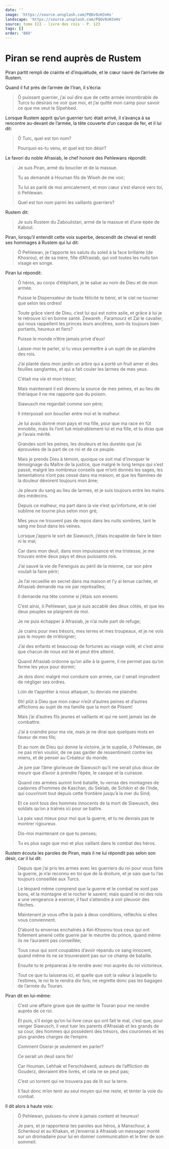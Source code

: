 ```yaml
---
date: ''
image: 'https://source.unsplash.com/PQOv9zHJnHs'
landscape: 'https://source.unsplash.com/PQOv9zHJnHs'
source: tome III - livre des rois - P. 123
tags: []
order: '069'
---
```


# Piran se rend auprès de Rustem

Piran partit rempli de crainte et d’inquiétude, et le cœur navré de l’arrivée de Rustem.

Quand il fut près de l’armée de l’Iran, il s’écria:

> Ô puissant guerrier, j’ai ouï dire que de cette armée innombrable de Turcs tu désirais ne voir que moi, et j’ai quitté mon camp pour savoir ce que me veut le Sipehbed.

Lorsque Rustem apprit qu’un guerrier turc était arrivé, il s’avança à sa rencontre au-devant de l’armée, la tête couverte d’un casque de fer, et il lui dit:

> Ô Turc, quel est ton nom?
>
> Pourquoi es-tu venu, et quel est ton désir?

Le favori du noble Afrasiab, le chef honoré des Pehlewans répondit:

> Je suis Piran, armé du bouclier et de la massue.
>
> Tu as demandé à Houman fils de Wiseh de me voir;
>
> Tu lui as parlé de moi amicalement, et mon cœur s’est élancé vers toi, ô Pehlewan.
>
> Quel est ton nom parmi les vaillants guerriers?

Rustem dit:

> Je suis Rustem du Zaboulistan, armé de la massue et d’une épée de Kaboul.

Piran, lorsqu’il entendit cette voix superbe, descendit de cheval et rendit ses hommages à Rustem qui lui dit:

> Ô Pehlewan, je t’apporte les saluts du soleil à la face brillante (de Khosrou), et de sa mère, fille d’Afrasiab, qui voit toutes les nuits ton visage en songe.

Piran lui répondit:

> Ô héros, au corps d’éléphant, je te salue au nom de Dieu et de mon armée.
>
> Puisse le Dispensateur de toute félicité te bénir, et le ciel ne tourner que selon tes ordres!
>
> Toute grâce vient de Dieu, c’est lui qui est notre asile, et grâce à lui je te retrouve ici en bonne santé. Zewareh , Faramourz et Zal le cavalier, qui nous rappellent les princes leurs ancêtres, sont-ils toujours bien portants, heureux et fiers?
>
> Puisse le monde n’être jamais privé d’eux!
>
> Laisse-moi te parler, si tu veux permettre à un sujet de se plaindre des rois.
>
> J’ai planté dans mon jardin un arbre qui a porté un fruit amer et des feuilles sanglantes, et qui a fait couler les larmes de mes yeux.
>
> C’était ma vie et mon trésor;
>
> Mais maintenant il est devenu la source de mes peines, et au lieu de thériaque il ne me rapporte que du poison.
>
> Siawusch me regardait comme son père;
>
> Il interposait son bouclier entre moi et le malheur.
>
> Je lui avais donné mon pays et ma fille, pour que ma race en fût ennoblie, mais ils l’ont tué misérablement lui et ma fille, et tu diras que je l’avais mérité.
>
> Grandes sont les peines, les douleurs et les duretés que j’ai éprouvées de la part de ce roi et de ce peuple.
>
> Mais je prends Dieu à témoin, quoique ce soit mal d’invoquer le témoignage du Maître de la justice, que malgré le long temps qui s’est passé, malgré les nombreux conseils que m’ont donnés les sages, les lamentations n’ont pas cessé dans ma maison, et que les flammes de la douleur dévorent toujours mon âme;
>
> Je pleure du sang au lieu de larmes, et je suis toujours entre les mains des médecins.
>
> Depuis ce malheur, ma part dans la vie n’est qu’infortune, et le ciel sublime ne tourne plus selon mon gré;
>
> Mes yeux ne trouvent pas de repos dans les nuits sombres, tant le sang me bout dans les veines.
>
> Lorsque j’appris le sort de Siawusch, j’étais incapable de faire le bien ni le mal;
>
> Car dans mon deuil, dans mon impuissance et ma tristesse, je me trouvais entre deux pays et deux puissants rois.
>
> J’ai sauvé la vie de Ferenguis au péril de la mienne, car son père voulait la faire périr;
>
> Je l’ai recueillie en secret dans ma maison et l’y ai tenue cachée, et Afrasiab demande ma vie par représailles;
>
> Il demande ma tête comme si j’étais son ennemi.
>
> C’est ainsi, ô Pehlewan, que je suis accablé des deux côtés, et que les deux peuples se plaignent de moi.
>
> Je ne puis échapper à Afrasiab, je n’ai nulle part de refuge;
>
> Je crains pour mes trésors, mes terres et mes troupeaux, et je ne vois pas le moyen de m’éloigner;
>
> J’ai des enfants et beaucoup de fortunes au visage voilé, et c’est ainsi que chacun de nous est lié et peut être atteint.
>
> Quand Afrasiab ordonne qu’on aille à la guerre, il ne permet pas qu’on ferme les yeux pour dormir;
>
> Je dois donc malgré moi conduire son armée, car il serait imprudent de négliger ses ordres.
>
> Loin de t’apprêter à nous attaquer, tu devrais me plaindre.
>
> 0h! plût à Dieu que mon cœur n’eût d’autres peines et d’autres afflictions au sujet de ma famille que la mort de Pilsem!
>
> Mais j’ai d’autres fils jeunes et vaillants et qui ne sont jamais las de combattre.
>
> J’ai à craindre pour ma vie, mais je ne dirai que quelques mots en faveur de mes fils;
>
> Et au nom de Dieu qui donne la victoire, je te supplie, ô Pehlewan, de ne pas m’en vouloir, de ne pas garder de ressentiment contre les miens, et de penser au Créateur du monde.
>
> Je jure par l’âme glorieuse de Siawusch qu’il me serait plus doux de mourir que d’avoir à prendre l’épée, le casque et la cuirasse.
>
> Quand ces armées auront livré bataille, tu verras des montagnes de cadavres d’hommes de Kaschan, du Seklab, de Schikin et de l’Inde, qui couvriront tout depuis cette frontière jusqu’à la mer du Sind;
>
> Et ce sont tous des hommes innocents de la mort de Siawusch, des soldats qu’on a traînés ici pour se battre.
>
> La paix vaut mieux pour moi que la guerre, et tu ne devrais pas te montrer rigoureux.
>
> Dis-moi maintenant ce que tu penses;
>
> Tu es plus sage que moi et plus vaillant dans le combat des héros.

Rustem écouta les paroles de Piran, mais il ne lui répondit pas selon son désir, car il lui dit:

> Depuis que j’ai pris les armes avec les guerriers du roi pour vous faire la guerre, je n’ai reconnu en toi que de la droiture, et je sais que tu l’as toujours conseillée aux Turcs.
>
> Le léopard même comprend que la guerre et le combat ne sont pas bons, et la montagne et le rocher le savent; mais quand le roi des rois a une vengeance à exercer, il faut s’attendre à voir pleuvoir des flèches.
>
> Maintenant je vous offre la paix à deux conditions, réfléchis si elles vous conviennent.
>
> D’abord tu enverras enchaînés à Keï-Khosrou tous ceux qui ont follement amené cette guerre par le meurtre du prince, quand même ils ne l’auraient pas conseillée;
>
> Tous ceux qui sont coupables d’avoir répandu ce sang innocent, quand même ils ne se trouveraient pas sur ce champ de bataille.
>
> Ensuite tu te prépareras à te rendre avec moi auprès du roi victorieux.
>
> Tout ce que tu laisseras ici, et quelle que soit la valeur à laquelle tu l’estimes, le roi te le rendra dix fois; ne regrette donc pas les bagages de l’armée du Touran.

Piran dit en lui-même:

> C’est une affaire grave que de quitter le Touran pour me rendre auprès de ce roi.
>
> Et puis, s’il exige qu’on lui livre ceux qui ont fait le mal, c’est que, pour venger Siawusch, il veut tuer les parents d’Afrasiab et les grands de sa cour, des hommes qui possèdent des trésors, des couronnes et les plus grandes charges de l’empire.
>
> Comment Oserai-je seulement en parler?
>
> Ce serait un deuil sans fin!
>
> Car Houman, Lehhak et Ferschidwerd, auteurs de l’affliction de Gouderz, devraient être livrés, et cela ne se peut pas;
>
> C’est un torrent qui ne trouvera pas de lit sur la terre.
>
> Il faut donc m’en tenir au seul moyen qui me reste, et tenter la voie du combat.

Il dit alors à haute voix:

> Ô Pehlewan, puisses-tu vivre à jamais content et heureux!
>
> Je pars, et je rapporterai tes paroles aux héros, à Manschour, à Schenkoul et au Khakan, et j’enverrai à Afrasiab un messager monté sur un dromadaire pour lui en donner communication et le tirer de son sommeil.
